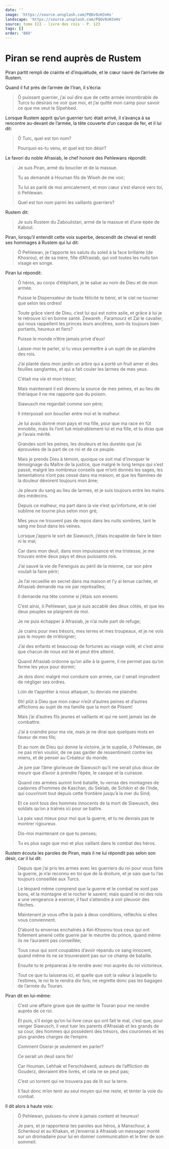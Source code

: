 ```yaml
---
date: ''
image: 'https://source.unsplash.com/PQOv9zHJnHs'
landscape: 'https://source.unsplash.com/PQOv9zHJnHs'
source: tome III - livre des rois - P. 123
tags: []
order: '069'
---
```


# Piran se rend auprès de Rustem

Piran partit rempli de crainte et d’inquiétude, et le cœur navré de l’arrivée de Rustem.

Quand il fut près de l’armée de l’Iran, il s’écria:

> Ô puissant guerrier, j’ai ouï dire que de cette armée innombrable de Turcs tu désirais ne voir que moi, et j’ai quitté mon camp pour savoir ce que me veut le Sipehbed.

Lorsque Rustem apprit qu’un guerrier turc était arrivé, il s’avança à sa rencontre au-devant de l’armée, la tête couverte d’un casque de fer, et il lui dit:

> Ô Turc, quel est ton nom?
>
> Pourquoi es-tu venu, et quel est ton désir?

Le favori du noble Afrasiab, le chef honoré des Pehlewans répondit:

> Je suis Piran, armé du bouclier et de la massue.
>
> Tu as demandé à Houman fils de Wiseh de me voir;
>
> Tu lui as parlé de moi amicalement, et mon cœur s’est élancé vers toi, ô Pehlewan.
>
> Quel est ton nom parmi les vaillants guerriers?

Rustem dit:

> Je suis Rustem du Zaboulistan, armé de la massue et d’une épée de Kaboul.

Piran, lorsqu’il entendit cette voix superbe, descendit de cheval et rendit ses hommages à Rustem qui lui dit:

> Ô Pehlewan, je t’apporte les saluts du soleil à la face brillante (de Khosrou), et de sa mère, fille d’Afrasiab, qui voit toutes les nuits ton visage en songe.

Piran lui répondit:

> Ô héros, au corps d’éléphant, je te salue au nom de Dieu et de mon armée.
>
> Puisse le Dispensateur de toute félicité te bénir, et le ciel ne tourner que selon tes ordres!
>
> Toute grâce vient de Dieu, c’est lui qui est notre asile, et grâce à lui je te retrouve ici en bonne santé. Zewareh , Faramourz et Zal le cavalier, qui nous rappellent les princes leurs ancêtres, sont-ils toujours bien portants, heureux et fiers?
>
> Puisse le monde n’être jamais privé d’eux!
>
> Laisse-moi te parler, si tu veux permettre à un sujet de se plaindre des rois.
>
> J’ai planté dans mon jardin un arbre qui a porté un fruit amer et des feuilles sanglantes, et qui a fait couler les larmes de mes yeux.
>
> C’était ma vie et mon trésor;
>
> Mais maintenant il est devenu la source de mes peines, et au lieu de thériaque il ne me rapporte que du poison.
>
> Siawusch me regardait comme son père;
>
> Il interposait son bouclier entre moi et le malheur.
>
> Je lui avais donné mon pays et ma fille, pour que ma race en fût ennoblie, mais ils l’ont tué misérablement lui et ma fille, et tu diras que je l’avais mérité.
>
> Grandes sont les peines, les douleurs et les duretés que j’ai éprouvées de la part de ce roi et de ce peuple.
>
> Mais je prends Dieu à témoin, quoique ce soit mal d’invoquer le témoignage du Maître de la justice, que malgré le long temps qui s’est passé, malgré les nombreux conseils que m’ont donnés les sages, les lamentations n’ont pas cessé dans ma maison, et que les flammes de la douleur dévorent toujours mon âme;
>
> Je pleure du sang au lieu de larmes, et je suis toujours entre les mains des médecins.
>
> Depuis ce malheur, ma part dans la vie n’est qu’infortune, et le ciel sublime ne tourne plus selon mon gré;
>
> Mes yeux ne trouvent pas de repos dans les nuits sombres, tant le sang me bout dans les veines.
>
> Lorsque j’appris le sort de Siawusch, j’étais incapable de faire le bien ni le mal;
>
> Car dans mon deuil, dans mon impuissance et ma tristesse, je me trouvais entre deux pays et deux puissants rois.
>
> J’ai sauvé la vie de Ferenguis au péril de la mienne, car son père voulait la faire périr;
>
> Je l’ai recueillie en secret dans ma maison et l’y ai tenue cachée, et Afrasiab demande ma vie par représailles;
>
> Il demande ma tête comme si j’étais son ennemi.
>
> C’est ainsi, ô Pehlewan, que je suis accablé des deux côtés, et que les deux peuples se plaignent de moi.
>
> Je ne puis échapper à Afrasiab, je n’ai nulle part de refuge;
>
> Je crains pour mes trésors, mes terres et mes troupeaux, et je ne vois pas le moyen de m’éloigner;
>
> J’ai des enfants et beaucoup de fortunes au visage voilé, et c’est ainsi que chacun de nous est lié et peut être atteint.
>
> Quand Afrasiab ordonne qu’on aille à la guerre, il ne permet pas qu’on ferme les yeux pour dormir;
>
> Je dois donc malgré moi conduire son armée, car il serait imprudent de négliger ses ordres.
>
> Loin de t’apprêter à nous attaquer, tu devrais me plaindre.
>
> 0h! plût à Dieu que mon cœur n’eût d’autres peines et d’autres afflictions au sujet de ma famille que la mort de Pilsem!
>
> Mais j’ai d’autres fils jeunes et vaillants et qui ne sont jamais las de combattre.
>
> J’ai à craindre pour ma vie, mais je ne dirai que quelques mots en faveur de mes fils;
>
> Et au nom de Dieu qui donne la victoire, je te supplie, ô Pehlewan, de ne pas m’en vouloir, de ne pas garder de ressentiment contre les miens, et de penser au Créateur du monde.
>
> Je jure par l’âme glorieuse de Siawusch qu’il me serait plus doux de mourir que d’avoir à prendre l’épée, le casque et la cuirasse.
>
> Quand ces armées auront livré bataille, tu verras des montagnes de cadavres d’hommes de Kaschan, du Seklab, de Schikin et de l’Inde, qui couvriront tout depuis cette frontière jusqu’à la mer du Sind;
>
> Et ce sont tous des hommes innocents de la mort de Siawusch, des soldats qu’on a traînés ici pour se battre.
>
> La paix vaut mieux pour moi que la guerre, et tu ne devrais pas te montrer rigoureux.
>
> Dis-moi maintenant ce que tu penses;
>
> Tu es plus sage que moi et plus vaillant dans le combat des héros.

Rustem écouta les paroles de Piran, mais il ne lui répondit pas selon son désir, car il lui dit:

> Depuis que j’ai pris les armes avec les guerriers du roi pour vous faire la guerre, je n’ai reconnu en toi que de la droiture, et je sais que tu l’as toujours conseillée aux Turcs.
>
> Le léopard même comprend que la guerre et le combat ne sont pas bons, et la montagne et le rocher le savent; mais quand le roi des rois a une vengeance à exercer, il faut s’attendre à voir pleuvoir des flèches.
>
> Maintenant je vous offre la paix à deux conditions, réfléchis si elles vous conviennent.
>
> D’abord tu enverras enchaînés à Keï-Khosrou tous ceux qui ont follement amené cette guerre par le meurtre du prince, quand même ils ne l’auraient pas conseillée;
>
> Tous ceux qui sont coupables d’avoir répandu ce sang innocent, quand même ils ne se trouveraient pas sur ce champ de bataille.
>
> Ensuite tu te prépareras à te rendre avec moi auprès du roi victorieux.
>
> Tout ce que tu laisseras ici, et quelle que soit la valeur à laquelle tu l’estimes, le roi te le rendra dix fois; ne regrette donc pas les bagages de l’armée du Touran.

Piran dit en lui-même:

> C’est une affaire grave que de quitter le Touran pour me rendre auprès de ce roi.
>
> Et puis, s’il exige qu’on lui livre ceux qui ont fait le mal, c’est que, pour venger Siawusch, il veut tuer les parents d’Afrasiab et les grands de sa cour, des hommes qui possèdent des trésors, des couronnes et les plus grandes charges de l’empire.
>
> Comment Oserai-je seulement en parler?
>
> Ce serait un deuil sans fin!
>
> Car Houman, Lehhak et Ferschidwerd, auteurs de l’affliction de Gouderz, devraient être livrés, et cela ne se peut pas;
>
> C’est un torrent qui ne trouvera pas de lit sur la terre.
>
> Il faut donc m’en tenir au seul moyen qui me reste, et tenter la voie du combat.

Il dit alors à haute voix:

> Ô Pehlewan, puisses-tu vivre à jamais content et heureux!
>
> Je pars, et je rapporterai tes paroles aux héros, à Manschour, à Schenkoul et au Khakan, et j’enverrai à Afrasiab un messager monté sur un dromadaire pour lui en donner communication et le tirer de son sommeil.
